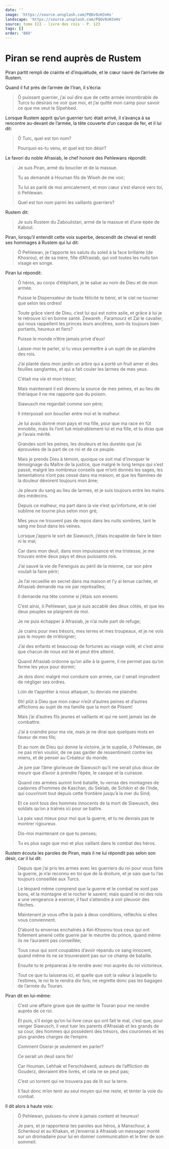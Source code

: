 ```yaml
---
date: ''
image: 'https://source.unsplash.com/PQOv9zHJnHs'
landscape: 'https://source.unsplash.com/PQOv9zHJnHs'
source: tome III - livre des rois - P. 123
tags: []
order: '069'
---
```


# Piran se rend auprès de Rustem

Piran partit rempli de crainte et d’inquiétude, et le cœur navré de l’arrivée de Rustem.

Quand il fut près de l’armée de l’Iran, il s’écria:

> Ô puissant guerrier, j’ai ouï dire que de cette armée innombrable de Turcs tu désirais ne voir que moi, et j’ai quitté mon camp pour savoir ce que me veut le Sipehbed.

Lorsque Rustem apprit qu’un guerrier turc était arrivé, il s’avança à sa rencontre au-devant de l’armée, la tête couverte d’un casque de fer, et il lui dit:

> Ô Turc, quel est ton nom?
>
> Pourquoi es-tu venu, et quel est ton désir?

Le favori du noble Afrasiab, le chef honoré des Pehlewans répondit:

> Je suis Piran, armé du bouclier et de la massue.
>
> Tu as demandé à Houman fils de Wiseh de me voir;
>
> Tu lui as parlé de moi amicalement, et mon cœur s’est élancé vers toi, ô Pehlewan.
>
> Quel est ton nom parmi les vaillants guerriers?

Rustem dit:

> Je suis Rustem du Zaboulistan, armé de la massue et d’une épée de Kaboul.

Piran, lorsqu’il entendit cette voix superbe, descendit de cheval et rendit ses hommages à Rustem qui lui dit:

> Ô Pehlewan, je t’apporte les saluts du soleil à la face brillante (de Khosrou), et de sa mère, fille d’Afrasiab, qui voit toutes les nuits ton visage en songe.

Piran lui répondit:

> Ô héros, au corps d’éléphant, je te salue au nom de Dieu et de mon armée.
>
> Puisse le Dispensateur de toute félicité te bénir, et le ciel ne tourner que selon tes ordres!
>
> Toute grâce vient de Dieu, c’est lui qui est notre asile, et grâce à lui je te retrouve ici en bonne santé. Zewareh , Faramourz et Zal le cavalier, qui nous rappellent les princes leurs ancêtres, sont-ils toujours bien portants, heureux et fiers?
>
> Puisse le monde n’être jamais privé d’eux!
>
> Laisse-moi te parler, si tu veux permettre à un sujet de se plaindre des rois.
>
> J’ai planté dans mon jardin un arbre qui a porté un fruit amer et des feuilles sanglantes, et qui a fait couler les larmes de mes yeux.
>
> C’était ma vie et mon trésor;
>
> Mais maintenant il est devenu la source de mes peines, et au lieu de thériaque il ne me rapporte que du poison.
>
> Siawusch me regardait comme son père;
>
> Il interposait son bouclier entre moi et le malheur.
>
> Je lui avais donné mon pays et ma fille, pour que ma race en fût ennoblie, mais ils l’ont tué misérablement lui et ma fille, et tu diras que je l’avais mérité.
>
> Grandes sont les peines, les douleurs et les duretés que j’ai éprouvées de la part de ce roi et de ce peuple.
>
> Mais je prends Dieu à témoin, quoique ce soit mal d’invoquer le témoignage du Maître de la justice, que malgré le long temps qui s’est passé, malgré les nombreux conseils que m’ont donnés les sages, les lamentations n’ont pas cessé dans ma maison, et que les flammes de la douleur dévorent toujours mon âme;
>
> Je pleure du sang au lieu de larmes, et je suis toujours entre les mains des médecins.
>
> Depuis ce malheur, ma part dans la vie n’est qu’infortune, et le ciel sublime ne tourne plus selon mon gré;
>
> Mes yeux ne trouvent pas de repos dans les nuits sombres, tant le sang me bout dans les veines.
>
> Lorsque j’appris le sort de Siawusch, j’étais incapable de faire le bien ni le mal;
>
> Car dans mon deuil, dans mon impuissance et ma tristesse, je me trouvais entre deux pays et deux puissants rois.
>
> J’ai sauvé la vie de Ferenguis au péril de la mienne, car son père voulait la faire périr;
>
> Je l’ai recueillie en secret dans ma maison et l’y ai tenue cachée, et Afrasiab demande ma vie par représailles;
>
> Il demande ma tête comme si j’étais son ennemi.
>
> C’est ainsi, ô Pehlewan, que je suis accablé des deux côtés, et que les deux peuples se plaignent de moi.
>
> Je ne puis échapper à Afrasiab, je n’ai nulle part de refuge;
>
> Je crains pour mes trésors, mes terres et mes troupeaux, et je ne vois pas le moyen de m’éloigner;
>
> J’ai des enfants et beaucoup de fortunes au visage voilé, et c’est ainsi que chacun de nous est lié et peut être atteint.
>
> Quand Afrasiab ordonne qu’on aille à la guerre, il ne permet pas qu’on ferme les yeux pour dormir;
>
> Je dois donc malgré moi conduire son armée, car il serait imprudent de négliger ses ordres.
>
> Loin de t’apprêter à nous attaquer, tu devrais me plaindre.
>
> 0h! plût à Dieu que mon cœur n’eût d’autres peines et d’autres afflictions au sujet de ma famille que la mort de Pilsem!
>
> Mais j’ai d’autres fils jeunes et vaillants et qui ne sont jamais las de combattre.
>
> J’ai à craindre pour ma vie, mais je ne dirai que quelques mots en faveur de mes fils;
>
> Et au nom de Dieu qui donne la victoire, je te supplie, ô Pehlewan, de ne pas m’en vouloir, de ne pas garder de ressentiment contre les miens, et de penser au Créateur du monde.
>
> Je jure par l’âme glorieuse de Siawusch qu’il me serait plus doux de mourir que d’avoir à prendre l’épée, le casque et la cuirasse.
>
> Quand ces armées auront livré bataille, tu verras des montagnes de cadavres d’hommes de Kaschan, du Seklab, de Schikin et de l’Inde, qui couvriront tout depuis cette frontière jusqu’à la mer du Sind;
>
> Et ce sont tous des hommes innocents de la mort de Siawusch, des soldats qu’on a traînés ici pour se battre.
>
> La paix vaut mieux pour moi que la guerre, et tu ne devrais pas te montrer rigoureux.
>
> Dis-moi maintenant ce que tu penses;
>
> Tu es plus sage que moi et plus vaillant dans le combat des héros.

Rustem écouta les paroles de Piran, mais il ne lui répondit pas selon son désir, car il lui dit:

> Depuis que j’ai pris les armes avec les guerriers du roi pour vous faire la guerre, je n’ai reconnu en toi que de la droiture, et je sais que tu l’as toujours conseillée aux Turcs.
>
> Le léopard même comprend que la guerre et le combat ne sont pas bons, et la montagne et le rocher le savent; mais quand le roi des rois a une vengeance à exercer, il faut s’attendre à voir pleuvoir des flèches.
>
> Maintenant je vous offre la paix à deux conditions, réfléchis si elles vous conviennent.
>
> D’abord tu enverras enchaînés à Keï-Khosrou tous ceux qui ont follement amené cette guerre par le meurtre du prince, quand même ils ne l’auraient pas conseillée;
>
> Tous ceux qui sont coupables d’avoir répandu ce sang innocent, quand même ils ne se trouveraient pas sur ce champ de bataille.
>
> Ensuite tu te prépareras à te rendre avec moi auprès du roi victorieux.
>
> Tout ce que tu laisseras ici, et quelle que soit la valeur à laquelle tu l’estimes, le roi te le rendra dix fois; ne regrette donc pas les bagages de l’armée du Touran.

Piran dit en lui-même:

> C’est une affaire grave que de quitter le Touran pour me rendre auprès de ce roi.
>
> Et puis, s’il exige qu’on lui livre ceux qui ont fait le mal, c’est que, pour venger Siawusch, il veut tuer les parents d’Afrasiab et les grands de sa cour, des hommes qui possèdent des trésors, des couronnes et les plus grandes charges de l’empire.
>
> Comment Oserai-je seulement en parler?
>
> Ce serait un deuil sans fin!
>
> Car Houman, Lehhak et Ferschidwerd, auteurs de l’affliction de Gouderz, devraient être livrés, et cela ne se peut pas;
>
> C’est un torrent qui ne trouvera pas de lit sur la terre.
>
> Il faut donc m’en tenir au seul moyen qui me reste, et tenter la voie du combat.

Il dit alors à haute voix:

> Ô Pehlewan, puisses-tu vivre à jamais content et heureux!
>
> Je pars, et je rapporterai tes paroles aux héros, à Manschour, à Schenkoul et au Khakan, et j’enverrai à Afrasiab un messager monté sur un dromadaire pour lui en donner communication et le tirer de son sommeil.
